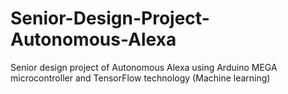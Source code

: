 # Senior-Design-Project-Autonomous-Alexa
Senior design project of Autonomous Alexa using Arduino MEGA microcontroller and TensorFlow technology (Machine learning)
